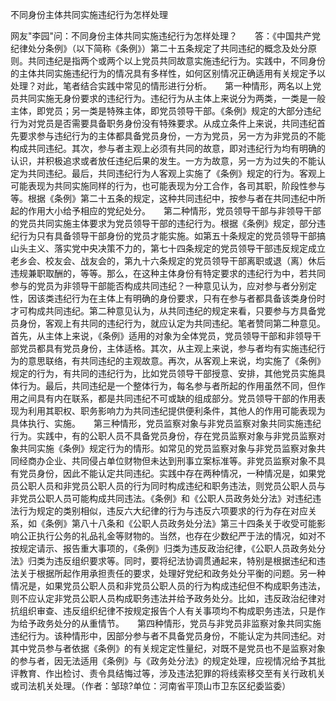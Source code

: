 不同身份主体共同实施违纪行为怎样处理

网友"李园"问：不同身份主体共同实施违纪行为怎样处理？　　答：《中国共产党纪律处分条例》（以下简称《条例》）第二十五条规定了共同违纪的概念及处分原则。共同违纪是指两个或两个以上党员共同故意实施违纪行为。实践中，不同身份的主体共同实施违纪行为的情况具有多样性，如何区别情况正确适用有关规定予以处理？对此，笔者结合实践中常见的情形进行分析。　　第一种情形，两名以上党员共同实施无身份要求的违纪行为。违纪行为从主体上来说分为两类，一类是一般主体，即党员；另一类是特殊主体，即党员领导干部。《条例》规定的大部分违纪行为对党员是否需要具备职务身份没有特殊要求。从成立条件上来说，共同违纪首先要求参与违纪行为的主体都具备党员身份，一方为党员，另一方为非党员的不能构成共同违纪。其次，参与者主观上必须有共同的故意，即对违纪行为均有明确的认识，并积极追求或者放任违纪后果的发生。一方为故意，另一方为过失的不能认定为共同违纪。最后，共同违纪行为人客观上实施了《条例》规定的行为。客观上可能表现为共同实施同样的行为，也可能表现为分工合作，各司其职，阶段性参与等。根据《条例》第二十五条的规定，这种共同违纪中，按参与者在共同违纪中所起的作用大小给予相应的党纪处分。　　第二种情形，党员领导干部与非领导干部的党员共同实施主体要求为党员领导干部的违纪行为。根据《条例》规定，部分违纪行为只有具备领导干部身份的党员才能实施。如第五十条规定的党员领导干部搞山头主义、落实党中央决策不力的，第七十四条规定的党员领导干部违反规定成立老乡会、校友会、战友会的，第九十六条规定的党员领导干部离职或退（离）休后违规兼职取酬的，等等。那么，在这种主体身份有特定要求的违纪行为中，若共同参与的党员为非领导干部能否构成共同违纪？一种意见认为，应对参与者分别定性，因该类违纪行为在主体上有明确的身份要求，只有在参与者都具备该类身份时才可构成共同违纪。第二种意见认为，从共同违纪的规定来看，只要参与方具备党员身份，客观上有共同的违纪行为，就应认定为共同违纪。笔者赞同第二种意见。首先，从主体上来说，《条例》适用的对象为全体党员，党员领导干部和非领导干部党员都具有党员身份，主体适格。其次，从主观上来说，参与者均有实施违纪行为的意思联络，有共同违纪的主观故意。再次，从客观上来说，均实施了《条例》规定的行为，有共同的违纪行为，比如党员领导干部授意、安排，其他党员实施具体行为。最后，共同违纪是一个整体行为，每名参与者所起的作用虽然不同，但作用之间具有内在联系，都是共同违纪不可或缺的组成部分。党员领导干部的作用表现为利用其职权、职务影响力为共同违纪提供便利条件，其他人的作用可能表现为具体执行、实施。　　第三种情形，党员监察对象与非党员监察对象共同实施违纪行为。实践中，有的公职人员不具备党员身份，存在党员监察对象与非党员监察对象共同实施《条例》规定行为的情形。如常见的党员监察对象与非党员监察对象共同经商办企业、共同侵占单位财物但未达到刑事立案标准等。非党员监察对象不具有党员身份，因此不能认定共同违纪。实践中存在两种情况，一种情况是，如果党员公职人员和非党员公职人员的行为同时构成违纪和职务违法，则党员公职人员与非党员公职人员可能构成共同违法。《条例》和《公职人员政务处分法》对违纪违法行为规定的类别相似，违反六大纪律的行为与违反六项要求的行为存在对应关系，如《条例》第八十八条和《公职人员政务处分法》第三十四条关于收受可能影响公正执行公务的礼品礼金等财物的。当然，也存在少数纪严于法的情况，如对不按规定请示、报告重大事项的，《条例》归类为违反政治纪律，《公职人员政务处分法》归类为违反组织要求等。同时，要将纪法协调贯通起来，特别是根据违纪和违法关于根据所起作用承担责任的要求，处理好党纪和政务处分平衡的问题。另一种情况是，如果党员公职人员和非党员公职人员的行为构成违纪但不构成职务违法，则不应认定非党员公职人员构成职务违法并给予政务处分。比如，违反政治纪律对抗组织审查、违反组织纪律不按规定报告个人有关事项均不构成职务违法，只是作为给予政务处分的从重情节。　　第四种情形，党员与非党员非监察对象共同实施违纪行为。该种情形中，因部分参与者不具备党员身份，不能认定为共同违纪。对其中党员参与者依据《条例》的有关规定定性量纪，对既不是党员也不是监察对象的参与者，因无法适用《条例》与《政务处分法》的规定处理，应视情况给予其批评教育、作出检讨、责令具结悔过等，涉及违法犯罪的将线索移交至有关行政机关或司法机关处理。（作者：邹琼?单位：河南省平顶山市卫东区纪委监委）
